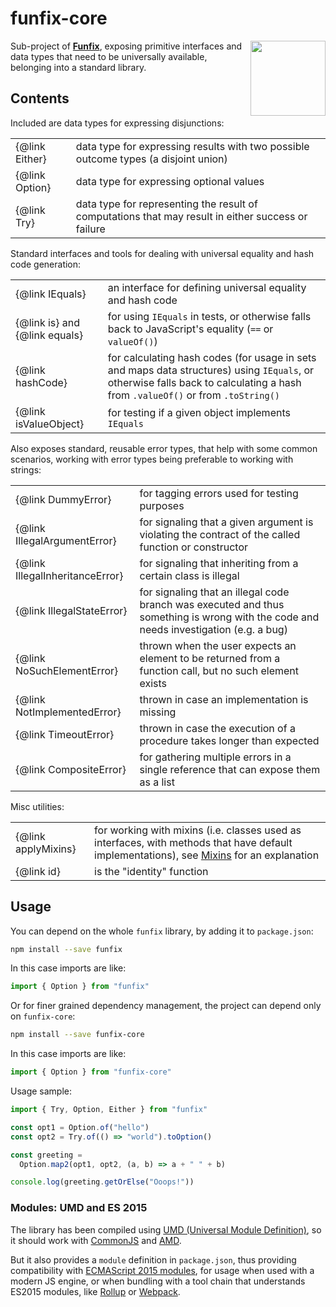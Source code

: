 # funfix-core

<a href="https://funfix.org">
  <img src="https://funfix.org/public/logo/funfix-512.png" width="120" align="right" style="float:right; display: block; width:120px;" />
</a>

Sub-project of **[Funfix](https://funfix.org)**, exposing primitive
interfaces and data types that need to be universally available,
belonging into a standard library.

## Contents

Included are data types for expressing disjunctions:

|                |                                                                                                    |
|----------------|----------------------------------------------------------------------------------------------------|
| {@link Either} | data type for expressing results with two possible outcome types (a disjoint union)                |
| {@link Option} | data type for expressing optional values                                                           |
| {@link Try}    | data type for representing the result of computations that may result in either success or failure |

Standard interfaces and tools for dealing with universal equality and
hash code generation:

|                               |                                                                                                    |
|-------------------------------|----------------------------------------------------------------------------------------------------|
| {@link IEquals}               | an interface for defining universal equality and hash code                                                         |
| {@link is} and {@link equals} | for using `IEquals` in tests, or otherwise falls back to JavaScript's equality (`==` or `valueOf()`) |
| {@link hashCode}              | for calculating hash codes (for usage in sets and maps data structures) using `IEquals`, or otherwise falls back to calculating a hash from `.valueOf()` or from `.toString()` |
| {@link isValueObject}         | for testing if a given object implements `IEquals` |
  
Also exposes standard, reusable error types, that help with some common
scenarios, working with error types being preferable to working with
strings:

|                                 |                                                                                                    |
|---------------------------------|----------------------------------------------------------------------------------------------------|
| {@link DummyError}              | for tagging errors used for testing purposes |
| {@link IllegalArgumentError}    | for signaling that a given argument is violating the contract of the called function or constructor |
| {@link IllegalInheritanceError} | for signaling that inheriting from a certain class is illegal |
| {@link IllegalStateError}       | for signaling that an illegal code branch was executed and thus something is wrong with the code and needs investigation (e.g. a bug) |
| {@link NoSuchElementError}      | thrown when the user expects an element to be returned from a function call, but no such element exists |
| {@link NotImplementedError}     | thrown in case an implementation is missing |
| {@link TimeoutError}            | thrown in case the execution of a procedure takes longer than expected |
| {@link CompositeError}          | for gathering multiple errors in a single reference that can expose them as a list |

Misc utilities:

|                                 |                                                                                                    |
|---------------------------------|----------------------------------------------------------------------------------------------------|
| {@link applyMixins}             | for working with mixins (i.e. classes used as interfaces, with methods that have default implementations), see [Mixins](https://www.typescriptlang.org/docs/handbook/mixins.html) for an explanation |
| {@link id}                      | is the "identity" function                                                                         |

## Usage

You can depend on the whole `funfix` library, by adding it to
`package.json`:

```bash
npm install --save funfix
```

In this case imports are like:

```typescript
import { Option } from "funfix"
```

Or for finer grained dependency management, the project can depend
only on `funfix-core`:

```bash
npm install --save funfix-core
```

In this case imports are like:

```typescript
import { Option } from "funfix-core"
```

Usage sample:

```typescript
import { Try, Option, Either } from "funfix"

const opt1 = Option.of("hello")
const opt2 = Try.of(() => "world").toOption()

const greeting =
  Option.map2(opt1, opt2, (a, b) => a + " " + b)

console.log(greeting.getOrElse("Ooops!"))
```

### Modules: UMD and ES 2015

The library has been compiled using
[UMD (Universal Module Definition)](https://github.com/umdjs/umd),
so it should work with [CommonJS](http://requirejs.org/docs/commonjs.html)
and [AMD](http://requirejs.org/docs/whyamd.html).

But it also provides a `module` definition in `package.json`, thus
providing compatibility with
[ECMAScript 2015 modules](https://developer.mozilla.org/en-US/docs/Web/JavaScript/Reference/Statements/import), for usage when used with a modern JS engine,
or when bundling with a tool chain that understands ES2015 modules,
like [Rollup](https://rollupjs.org/) or [Webpack](https://webpack.js.org/).
